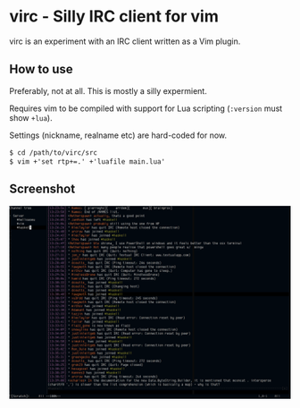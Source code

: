 
# virc - Silly IRC client for vim
virc is an experiment with an IRC client written as a Vim plugin.

## How to use
Preferably, not at all.  This is mostly a silly expermient.

Requires vim to be compiled with support for Lua scripting (`:version` must
show `+lua`).

Settings (nickname, realname etc) are hard-coded for now.

    $ cd /path/to/virc/src
    $ vim +'set rtp+=.' +'luafile main.lua'


## Screenshot
![virc screenshot](https://github.com/FireyFly/virc/raw/master/res/screenshot.png)

